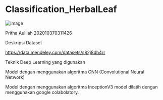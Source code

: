 # Classification_HerbalLeaf
![image](https://user-images.githubusercontent.com/71914321/212475835-0dc34ce7-b4e1-4968-a61b-97c872c04d27.png)





Pritha Aulliah 202010370311426

Deskripsi Dataset

https://data.mendeley.com/datasets/s82j8dh4rr

Teknik Deep Learning yang digunakan


Model dengan menggunakan algoritma CNN (Convolutional Neural Network)


Model dengan menggunakan algoritma InceptionV3 model dilatih dengan menggunakan google colabolatory.
